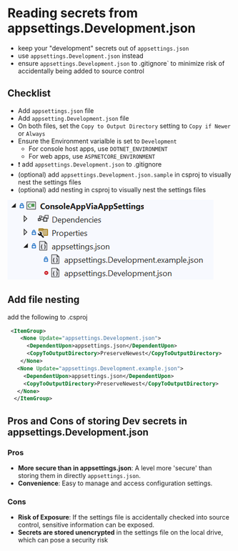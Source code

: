 # Reading secrets from appsettings.Development.json

- keep your "development" secrets out of `appsettings.json` 
- use `appsettings.Development.json` instead
- ensure `appsettings.Development.json` to .gitignore` to minimize risk of accidentally being added to source control


## Checklist

- Add `appsettings.json` file
- Add `appsetting.Development.json` file
- On both files, set the `Copy to Output Directory` setting to `Copy if Newer` or `Always`
- Ensure the Environment varialble is set to `Development`
    - For console host apps, use `DOTNET_ENVIRONMENT`
    - For web apps, use `ASPNETCORE_ENVIRONMENT`
- :exclamation: add `appsettings.Development.json` to .gitignore
- (optional) add `appsettings.Development.json.sample` in csproj to visually nest the settings files
- (optional) add nesting in csproj to visually nest the settings files

![Appsettings Development](appsettings-development.png)

## Add file nesting 

add the following to .csproj

```xml
 <ItemGroup>
    <None Update="appsettings.Development.json">
      <DependentUpon>appsettings.json</DependentUpon>
      <CopyToOutputDirectory>PreserveNewest</CopyToOutputDirectory>
    </None>
   <None Update="appsettings.Development.example.json">
     <DependentUpon>appsettings.json</DependentUpon>
     <CopyToOutputDirectory>PreserveNewest</CopyToOutputDirectory>
   </None>
  </ItemGroup>
  ```

## Pros and Cons of storing Dev secrets in appsettings.Development.json

### Pros

- **More secure than in appsettings.json**: A level more 'secure' than storing them in directly `appsettings.json`.
- **Convenience**: Easy to manage and access configuration settings.

### Cons

- **Risk of Exposure**: If the settings file is accidentally checked into source control, sensitive information can be exposed.
- **Secrets are stored unencrypted** in the settings file on the local drive, which can pose a security risk
